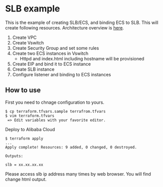 # SLB example
This is the example of creating SLB/ECS, and binding ECS to SLB. This will create following resources. Architecture overview is [here](https://docs.google.com/presentation/d/1pqtbiJRGc3uUm8ulhMBf4SWm2WPCCrhgUInjm9DMYdc/edit?ts=5b1df94f#slide=id.g3c58d8ce02_0_5).

1. Create VPC
1. Create Vswitch
1. Create Security Group and set some rules
1. Create two ECS instances in Vswitch
    - Httpd and index.html including hostname will be provisioned
1. Create EIP and bind it to ECS instance
1. Create SLB instance
1. Configure listener and binding to ECS instances

## How to use
First you need to chnage configuration to yours.
```
$ cp terraform.tfvars.sample terrafrom.tfvars
$ vim terraform.tfvars
 => Edit variables with your favorite editor.
```

Deploy to Alibaba Cloud
```
$ terraform apply
...
Apply complete! Resources: 9 added, 0 changed, 0 destroyed.

Outputs:

slb = xx.xx.xx.xx
```

Please access slb ip address many times by web browser.
You will find change html output.
